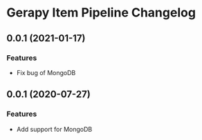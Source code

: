 # Gerapy Item Pipeline Changelog

## 0.0.1 (2021-01-17)

### Features

* Fix bug of MongoDB

## 0.0.1 (2020-07-27)

### Features

* Add support for MongoDB
